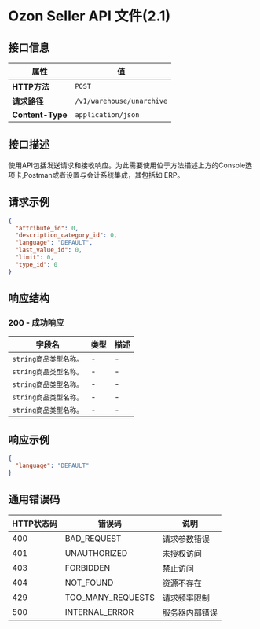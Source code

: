 # Ozon Seller API 文件(2.1)

## 接口信息

| 属性 | 值 |
|------|-----|
| **HTTP方法** | `POST` |
| **请求路径** | `/v1/warehouse/unarchive` |
| **Content-Type** | `application/json` |

## 接口描述

使用API包括发送请求和接收响应。为此需要使用位于方法描述上方的Console选项卡,Postman或者设置与会计系统集成，其包括如 ERP。

## 请求示例

```json
{
  "attribute_id": 0,
  "description_category_id": 0,
  "language": "DEFAULT",
  "last_value_id": 0,
  "limit": 0,
  "type_id": 0
}
```

## 响应结构

### 200 - 成功响应

| 字段名 | 类型 | 描述 |
|--------|------|------|
| `string商品类型名称。` | - | - |
| `string商品类型名称。` | - | - |
| `string商品类型名称。` | - | - |
| `string商品类型名称。` | - | - |
| `string商品类型名称。` | - | - |

## 响应示例

```json
{
  "language": "DEFAULT"
}
```

## 通用错误码

| HTTP状态码 | 错误码 | 说明 |
|------------|--------|------|
| 400 | BAD_REQUEST | 请求参数错误 |
| 401 | UNAUTHORIZED | 未授权访问 |
| 403 | FORBIDDEN | 禁止访问 |
| 404 | NOT_FOUND | 资源不存在 |
| 429 | TOO_MANY_REQUESTS | 请求频率限制 |
| 500 | INTERNAL_ERROR | 服务器内部错误 |
